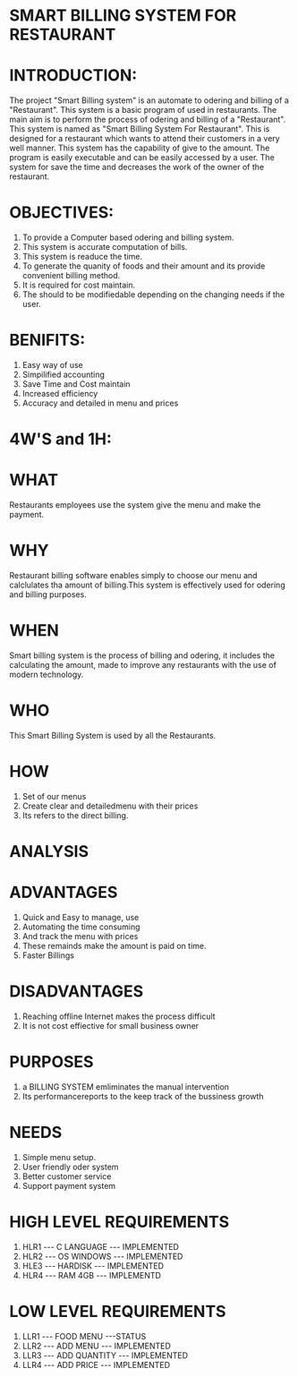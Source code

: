 # SMART BILLING SYSTEM FOR RESTAURANT
# INTRODUCTION:
The project "Smart Billing system" is an automate to odering and billing of a "Restaurant". This system is a basic program of used in restaurants. The main aim is to perform the process of odering and billing of a "Restaurant". This system is named as "Smart Billing System For Restaurant". This is designed for a restaurant which wants to attend their customers in a very well manner. This system has the capability of give to the amount. The program is easily executable and can be easily accessed by a user. The system for save the time and decreases the work of the owner of the restaurant.

# OBJECTIVES:
1) To provide a Computer based odering and billing system.
2) This system is accurate computation of bills.
3) This system is readuce the time.
4) To generate the quanity of foods and their amount and its provide convenient billing method.
5) It is required for cost maintain.
6) The should to be modifiedable depending on the changing needs if the user.

# BENIFITS:
1) Easy way of use
2) Simpilified accounting
3) Save Time and Cost maintain
4) Increased efficiency
5) Accuracy and detailed in menu and prices
# 4W'S and 1H:
# WHAT
Restaurants employees use the system give the menu and make the payment.

# WHY
Restaurant billing software enables simply to choose our menu and calclulates tha amount of billing.This system is effectively used for odering and billing purposes.

# WHEN
Smart billing system is the process  of billing and odering, it includes the calculating the amount, made to improve any restaurants with the use of modern technology. 

# WHO
This Smart Billing System is used by all the Restaurants.

# HOW
1. Set of our menus 
2. Create clear and detailedmenu with their prices
3. Its refers to the direct billing.

# ANALYSIS
# ADVANTAGES 
1) Quick and Easy to manage, use
3) Automating the time consuming
4) And track the menu with prices
5) These remainds make the amount is paid on time.
6) Faster Billings

 # DISADVANTAGES
1) Reaching offline Internet makes the process difficult
2) It is not cost effiective for small business owner

# PURPOSES 
1) a BILLING SYSTEM emliminates the manual intervention
2) Its performancereports to the keep track of the bussiness growth

# NEEDS
1) Simple menu setup.
2) User friendly oder system
3) Better customer service
4) Support payment system

# HIGH LEVEL REQUIREMENTS
1) HLR1 --- C LANGUAGE --- IMPLEMENTED
2) HLR2 --- OS WINDOWS --- IMPLEMENTED
3) HLE3 --- HARDISK --- IMPLEMENTED
4) HLR4 --- RAM 4GB --- IMPLEMENTD

# LOW LEVEL REQUIREMENTS
1) LLR1 --- FOOD MENU ---STATUS
2) LLR2 --- ADD MENU --- IMPLEMENTED
3) LLR3 --- ADD QUANTITY --- IMPLEMENTED
4) LLR4 --- ADD PRICE --- IMPLEMENTED
















